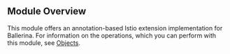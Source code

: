 ## Module Overview

This module offers an annotation-based Istio extension implementation for Ballerina. For information on the operations, which you can perform with this module, see [Objects](/swan-lake/learn/api-docs/ballerina/istio/index.html#objects). 
